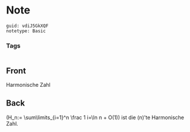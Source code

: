 # Note
```
guid: vdiJ5GkXQF
notetype: Basic
```

### Tags
```
```

## Front
Harmonische Zahl

## Back
\(H_n:= \sum\limits_{i=1}^n \frac 1 i=\ln n + O(1)\) ist die \(n\)'te Harmonische Zahl.
